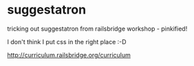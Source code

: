 suggestatron
============

tricking out suggestatron from railsbridge workshop - pinkified! 

I don't think I put css in the right place :-D

http://curriculum.railsbridge.org/curriculum

